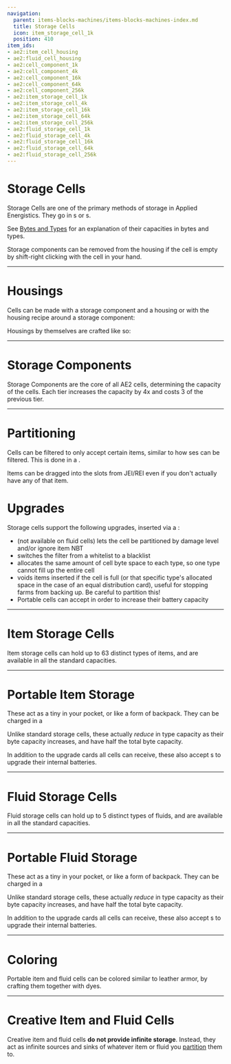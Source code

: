```yaml
---
navigation:
  parent: items-blocks-machines/items-blocks-machines-index.md
  title: Storage Cells
  icon: item_storage_cell_1k
  position: 410
item_ids:
- ae2:item_cell_housing
- ae2:fluid_cell_housing
- ae2:cell_component_1k
- ae2:cell_component_4k
- ae2:cell_component_16k
- ae2:cell_component_64k
- ae2:cell_component_256k
- ae2:item_storage_cell_1k
- ae2:item_storage_cell_4k
- ae2:item_storage_cell_16k
- ae2:item_storage_cell_64k
- ae2:item_storage_cell_256k
- ae2:fluid_storage_cell_1k
- ae2:fluid_storage_cell_4k
- ae2:fluid_storage_cell_16k
- ae2:fluid_storage_cell_64k
- ae2:fluid_storage_cell_256k
---
```

# Storage Cells

<Column>
<Row>
<ItemImage id="item_storage_cell_1k" scale="4" /><ItemImage id="item_storage_cell_4k" scale="4" /><ItemImage id="item_storage_cell_16k" scale="4" />
<ItemImage id="item_storage_cell_64k" scale="4" /><ItemImage id="item_storage_cell_256k" scale="4" />
</Row>

<Row>
<ItemImage id="fluid_storage_cell_1k" scale="4" /><ItemImage id="fluid_storage_cell_4k" scale="4" /><ItemImage id="fluid_storage_cell_16k" scale="4" />
<ItemImage id="fluid_storage_cell_64k" scale="4" /><ItemImage id="fluid_storage_cell_256k" scale="4" />
</Row>
</Column>

Storage Cells are one of the primary methods of storage in Applied Energistics. They go in <ItemLink id="drive" />s
or <ItemLink id="chest" />s.

See [Bytes and Types](../ae2-mechanics/bytes-and-types.md) for an explanation of their capacities in bytes and types.

Storage components can be removed from the housing if the cell is empty by shift-right clicking with the cell in your hand.

---

# Housings

Cells can be made with a storage component and a housing or with the housing recipe around a storage component:

<Row><Recipe id="network/cells/item_storage_cell_1k" /><Recipe id="network/cells/item_storage_cell_1k_storage" /></Row>

Housings by themselves are crafted like so:

<Row><RecipeFor id="item_cell_housing" /><RecipeFor id="fluid_cell_housing" /></Row>

---

# Storage Components

Storage Components are the core of all AE2 cells, determining the capacity of the cells. Each tier increases the capacity
by 4x and costs 3 of the previous tier.
<Column>
<Row><RecipeFor id="cell_component_1k" /><RecipeFor id="cell_component_4k" /><RecipeFor id="cell_component_16k" /></Row>
<Row><RecipeFor id="cell_component_64k" /><RecipeFor id="cell_component_256k" /></Row>
</Column>

---

# Partitioning

Cells can be filtered to only accept certain items, similar to how <ItemLink id="storage_bus" />ses can be filtered. This is
done in a <ItemLink id="cell_workbench" />.

Items can be dragged into the slots from JEI/REI even if you don't actually have any of that item.

# Upgrades

Storage cells support the following upgrades, inserted via a <ItemLink id="cell_workbench" />:

- <ItemLink id="fuzzy_card" /> (not available on fluid cells) lets the cell be partitioned by damage level and/or ignore item NBT
- <ItemLink id="inverter_card" /> switches the filter from a whitelist to a blacklist
- <ItemLink id="equal_distribution_card" /> allocates the same amount of cell byte space to each type, so one type cannot fill up the entire cell
- <ItemLink id="void_card" /> voids items inserted if the cell is full (or that specific type's allocated space in the
case of an equal distribution card), useful for stopping farms from backing up. Be careful to partition this!
- Portable cells can accept <ItemLink id="energy_card" /> in order to increase their battery capacity

---

# Item Storage Cells

Item storage cells can hold up to 63 distinct types of items, and are available in all the standard capacities.
<Column>
<Row><Recipe id="network/cells/item_storage_cell_1k_storage" /><Recipe id="network/cells/item_storage_cell_4k_storage" /><Recipe id="network/cells/item_storage_cell_16k_storage" /></Row>
<Row><Recipe id="network/cells/item_storage_cell_64k_storage" /><Recipe id="network/cells/item_storage_cell_256k_storage" /></Row>
</Column>

---

# Portable Item Storage

These act as a tiny <ItemLink id="chest" /> in your pocket, or like a form of backpack. They can be charged in a <ItemLink id="charger" />

Unlike standard storage cells, these actually *reduce* in type capacity as their byte capacity increases, and have half the
total byte capacity.

In addition to the upgrade cards all cells can receive, these also accept <ItemLink id="energy_card" />s to upgrade their internal batteries.
<Column>
<Row><RecipeFor id="portable_item_cell_1k" /><RecipeFor id="portable_item_cell_4k" /><RecipeFor id="portable_item_cell_16k" /></Row>
<Row><RecipeFor id="portable_item_cell_64k" /><RecipeFor id="portable_item_cell_256k" /></Row>
</Column>

---

# Fluid Storage Cells

Fluid storage cells can hold up to 5 distinct types of fluids, and are available in all the standard capacities.
<Column>
<Row><Recipe id="network/cells/fluid_storage_cell_1k_storage" /><Recipe id="network/cells/fluid_storage_cell_4k_storage" /><Recipe id="network/cells/fluid_storage_cell_16k_storage" /></Row>
<Row><Recipe id="network/cells/fluid_storage_cell_64k_storage" /><Recipe id="network/cells/fluid_storage_cell_256k_storage" /></Row>
</Column>

---

# Portable Fluid Storage

These act as a tiny <ItemLink id="chest" /> in your pocket, or like a form of backpack. They can be charged in a <ItemLink id="charger" />

Unlike standard storage cells, these actually *reduce* in type capacity as their byte capacity increases, and have half the
total byte capacity.

In addition to the upgrade cards all cells can receive, these also accept <ItemLink id="energy_card" />s to upgrade their internal batteries.
<Column>
<Row><RecipeFor id="portable_fluid_cell_1k" /><RecipeFor id="portable_fluid_cell_4k" /><RecipeFor id="portable_fluid_cell_16k" /></Row>
<Row><RecipeFor id="portable_fluid_cell_64k" /><RecipeFor id="portable_fluid_cell_256k" /></Row>
</Column>

---

# Coloring

Portable item and fluid cells can be colored similar to leather armor, by crafting them together with dyes.

---

# Creative Item and Fluid Cells

<Row><ItemImage id="creative_item_cell" scale="2" /><ItemImage id="creative_fluid_cell" scale="2" /></Row>

Creative item and fluid cells **do not provide infinite storage**. Instead, they act as infinite sources and sinks of whatever
item or fluid you [partition](cell_workbench.md) them to.